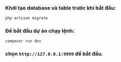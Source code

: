 ### Khởi tạo database và table trước khi bắt đầu:
```bash
php artisan migrate
```

### Để bắt đầu dự án chạy lệnh:
```bash
composer run dev
```

### chọn `http://127.0.0.1:9999` để bắt đầu.